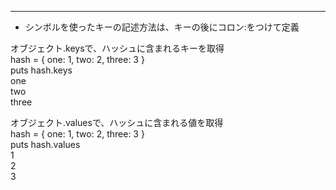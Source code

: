 ***
- シンボルを使ったキーの記述方法は、キーの後にコロン:をつけて定義
  
オブジェクト.keysで、ハッシュに含まれるキーを取得  
 hash = { one: 1, two: 2, three: 3 }  
 puts hash.keys  
 one  
 two  
 three  
 
オブジェクト.valuesで、ハッシュに含まれる値を取得  
hash = { one: 1, two: 2, three: 3 }  
puts hash.values  
1  
2  
3  
 
